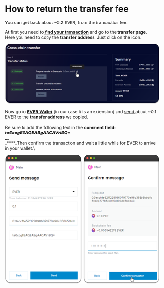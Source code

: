 # How to return the transfer fee

You can get back about \~5.2 EVER, from the transaction fee.

At first you need to[ **find your transaction**](find-my-transaction.md) and go to the **transfer page**.\
Here you need to copy the **transfer address**. Just click on the icon.

![](<../../../.gitbook/assets/image (62).png>)

Now go to [**EVER Wallet**](http://localhost:5000/o/-MUxjK3XWZCxuBwyXzkS/s/vwtaQbYcgICT7ubKSITZ/) (in our case it is an extension) and [send ](https://docs.everwallet.net/manage-assets/sending-and-receiving-tokens)about \~0.1 EVER to the **transfer address** we copied.\
\
Be sure to add the following text in the **comment field:**\
_**te6ccgEBAQEABgAACAVriBQ=**_\
**\_**\_\
\_\*\*\*\*\_Then confirm the transaction and wait a little while for EVER to arrive in your wallet.\\

![](<../../../.gitbook/assets/image (43).png>)
